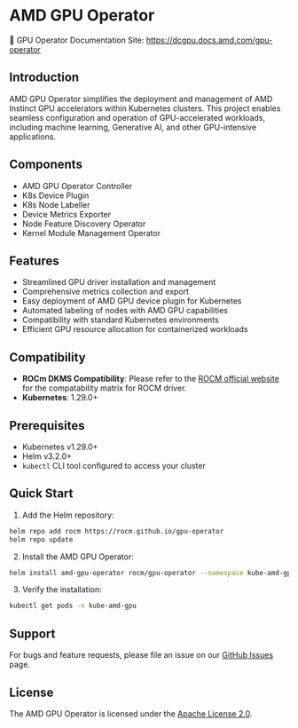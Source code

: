 # AMD GPU Operator
:book: GPU Operator Documentation Site: https://dcgpu.docs.amd.com/gpu-operator

## Introduction

AMD GPU Operator simplifies the deployment and management of AMD Instinct GPU accelerators within Kubernetes clusters. This project enables seamless configuration and operation of GPU-accelerated workloads, including machine learning, Generative AI, and other GPU-intensive applications.

## Components 

* AMD GPU Operator Controller
* K8s Device Plugin
* K8s Node Labeller
* Device Metrics Exporter
* Node Feature Discovery Operator
* Kernel Module Management Operator

## Features

- Streamlined GPU driver installation and management
- Comprehensive metrics collection and export
- Easy deployment of AMD GPU device plugin for Kubernetes
- Automated labeling of nodes with AMD GPU capabilities
- Compatibility with standard Kubernetes environments
- Efficient GPU resource allocation for containerized workloads

## Compatibility

- **ROCm DKMS Compatibility**: Please refer to the [ROCM official website](https://rocm.docs.amd.com/en/latest/compatibility/compatibility-matrix.html) for the compatability matrix for ROCM driver.
- **Kubernetes**: 1.29.0+

## Prerequisites

- Kubernetes v1.29.0+
- Helm v3.2.0+
- `kubectl` CLI tool configured to access your cluster

## Quick Start

1. Add the Helm repository:

```bash
helm repo add rocm https://rocm.github.io/gpu-operator
helm repo update
```

2. Install the AMD GPU Operator:

```bash
helm install amd-gpu-operator rocm/gpu-operator --namespace kube-amd-gpu --create-namespace
```

3. Verify the installation:

```bash
kubectl get pods -n kube-amd-gpu
```

## Support

For bugs and feature requests, please file an issue on our [GitHub Issues](https://github.com/ROCm/gpu-operator/issues) page.

## License

The AMD GPU Operator is licensed under the [Apache License 2.0](LICENSE).